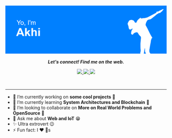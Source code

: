 ![Profile Pic](https://github.com/akhilmhdh/akhilmhdh/blob/master/media/profile.png)
<p align="center">
  <b><i>Let's connect! Find me on the web.</i></b>
 </p>
<p align="center">
  <a href="akhilmhdh@gmail.com" target="_blank">
    <img height="30" src = "https://img.shields.io/badge/gmail-c14438?&style=for-the-badge&logo=gmail&logoColor=white" />
  </a>
  <a href="https://www.linkedin.com/in/akhilmhdh/" target="_blank">
    <img height="30" src="https://img.shields.io/badge/linkedin-blue.svg?&style=for-the-badge&logo=linkedin&logoColor=white" />
  </a>
  <a href="https://medium.com/@akhilmhdh" target="_blank">
    <img height="30" src="https://img.shields.io/badge/-Medium-000000.svg?&style=for-the-badge&logo=Medium&logoColor=white" />
  </a>
</p>


<br />
<hr />

- 🔭 I’m currently working on **some cool projects**  :shushing_face:
- 🌱 I’m currently learning **System Architectures and Blockchain**  :thinking:
- 👯 I’m looking to collaborate on **More on Real World Problems and OpenSource** :slightly_smiling_face:
- 💬 Ask me about **Web and IoT** :grin:
- :sparkles: Ultra extrovert :wink:
- ⚡ Fun fact: I :heart: :dog:s

[gmail]: akhilmhdh@gmail.com
[linkedin]: 
[Medium]:
